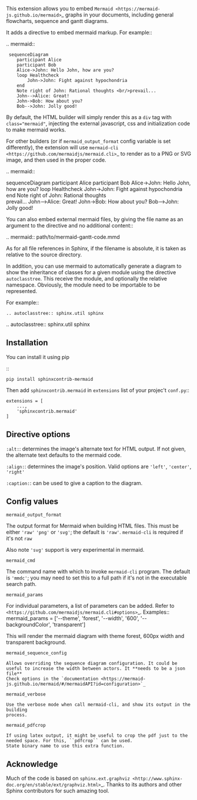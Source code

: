 This extension allows you to embed `Mermaid <https://mermaid-js.github.io/mermaid>`_ graphs in your
documents, including general flowcharts, sequence and gantt diagrams.

It adds a directive to embed mermaid markup. For example::

  .. mermaid::

     sequenceDiagram
        participant Alice
        participant Bob
        Alice->John: Hello John, how are you?
        loop Healthcheck
            John->John: Fight against hypochondria
        end
        Note right of John: Rational thoughts <br/>prevail...
        John-->Alice: Great!
        John->Bob: How about you?
        Bob-->John: Jolly good!


By default, the HTML builder will simply render this as a ``div`` tag with
``class="mermaid"``, injecting the external javascript, css and initialization code to
make mermaid works.

For other builders (or if ``mermaid_output_format`` config variable is set differently), the extension
will use `mermaid-cli <https://github.com/mermaidjs/mermaid.cli>`_ to render as
to a PNG or SVG image, and then used in the proper code.


.. mermaid::

   sequenceDiagram
      participant Alice
      participant Bob
      Alice->John: Hello John, how are you?
      loop Healthcheck
          John->John: Fight against hypochondria
      end
      Note right of John: Rational thoughts <br/>prevail...
      John-->Alice: Great!
      John->Bob: How about you?
      Bob-->John: Jolly good!


You can also embed external mermaid files, by giving the file name as an
argument to the directive and no additional content::

   .. mermaid:: path/to/mermaid-gantt-code.mmd

As for all file references in Sphinx, if the filename is absolute, it is
taken as relative to the source directory.


In addition, you can use mermaid to automatically generate a diagram to show the inheritance of classes
for a given module using the directive ``autoclasstree``. This receive the module, and optionally the relative namespace. Obviously, the module need to be importable to be represented.

For example::


    .. autoclasstree:: sphinx.util sphinx


.. autoclasstree:: sphinx.util sphinx


Installation
------------

You can install it using pip

::

    pip install sphinxcontrib-mermaid

Then add ``sphinxcontrib.mermaid`` in ``extensions`` list of your projec't ``conf.py``::

    extensions = [
        ...,
        'sphinxcontrib.mermaid'
    ]


Directive options
------------------

``:alt:``: determines the image's alternate text for HTML output.  If not given, the alternate text defaults to the mermaid code.

``:align:``: determines the image's position. Valid options are ``'left'``, ``'center'``, ``'right'``

``:caption:``: can be used to give a caption to the diagram.


Config values
-------------

``mermaid_output_format``

   The output format for Mermaid when building HTML files.  This must be either ``'raw'``
   ``'png'`` or ``'svg'``; the default is ``'raw'``. ``mermaid-cli`` is required if it's not ``raw``

   Also note ``'svg'`` support is very experimental in mermaid.


``mermaid_cmd``

   The command name with which to invoke ``mermaid-cli`` program.  The default is ``'mmdc'``; you may need to set this to a full path if it's not in the executable search path.

``mermaid_params``

   For individual parameters, a list of parameters can be added. Refer to `<https://github.com/mermaidjs/mermaid.cli#options>`_.
   Examples::
      mermaid_params = ['--theme', 'forest', '--width', '600', '--backgroundColor', 'transparent']
   
   This will render the mermaid diagram with theme forest, 600px width and transparent background.

``mermaid_sequence_config``

    Allows overriding the sequence diagram configuration. It could be useful to increase the width between actors. It **needs to be a json file**
    Check options in the `documentation <https://mermaid-js.github.io/mermaid/#/mermaidAPI?id=configuration>`_

``mermaid_verbose``

    Use the verbose mode when call mermaid-cli, and show its output in the building
    process.

``mermaid_pdfcrop``

    If using latex output, it might be useful to crop the pdf just to the needed space. For this, ``pdfcrop`` can be used.
    State binary name to use this extra function.

Acknowledge
-----------

Much of the code is based on `sphinx.ext.graphviz <http://www.sphinx-doc.org/en/stable/ext/graphviz.html>`_. Thanks to its authors and other Sphinx contributors for such amazing tool.
